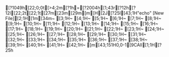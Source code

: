 [?1049h[22;0;0t[>4;2m[?1h=[?2004h[1;43r[?12h[?12l[22;2t[22;1t[27m[23m[29m[m[H[2J[?25l[43;1H"echo" [New File][2;1H[1m[34m~                                                                                                                                                                       [3;1H~                                                                                                                                                                       [4;1H~                                                                                                                                                                       [5;1H~                                                                                                                                                                       [6;1H~                                                                                                                                                                       [7;1H~                                                                                                                                                                       [8;1H~                                                                                                                                                                       [9;1H~                                                                                                                                                                       [10;1H~                                                                                                                                                                       [11;1H~                                                                                                                                                                       [12;1H~                                                                                                                                                                       [13;1H~                                                                                                                                                                       [14;1H~                                                                                                                                                                       [15;1H~                                                                                                                                                                       [16;1H~                                                                                                                                                                       [17;1H~                                                                                                                                                                       [18;1H~                                                                                                                                                                       [19;1H~                                                                                                                                                                       [20;1H~                                                                                                                                                                       [21;1H~                                                                                                                                                                       [22;1H~                                                                                                                                                                       [23;1H~                                                                                                                                                                       [24;1H~                                                                                                                                                                       [25;1H~                                                                                                                                                                       [26;1H~                                                                                                                                                                       [27;1H~                                                                                                                                                                       [28;1H~                                                                                                                                                                       [29;1H~                                                                                                                                                                       [30;1H~                                                                                                                                                                       [31;1H~                                                                                                                                                                       [32;1H~                                                                                                                                                                       [33;1H~                                                                                                                                                                       [34;1H~                                                                                                                                                                       [35;1H~                                                                                                                                                                       [36;1H~                                                                                                                                                                       [37;1H~                                                                                                                                                                       [38;1H~                                                                                                                                                                       [39;1H~                                                                                                                                                                       [40;1H~                                                                                                                                                                       [41;1H~                                                                                                                                                                       [42;1H~                                                                                                                                                                       [m[43;151H0,0-1[9CAll[1;1H[?25h